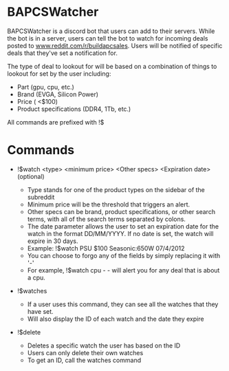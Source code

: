 # BAPCSWatcher

BAPCSWatcher is a discord bot that users can add to their servers.
While the bot is in a server, users can tell the bot to watch for incoming deals posted to www.reddit.com/r/buildapcsales. Users will be notified of specific deals that they've set a notification for.

The type of deal to lookout for will be based on a combination of things to lookout for set by the user including:

* Part (gpu, cpu, etc.)
* Brand (EVGA, Silicon Power)
* Price ( <$100)
* Product specifications (DDR4, 1Tb, etc.)

All commands are prefixed with !$

# Commands

* !$watch \<type\> \<minimum price\> \<Other specs\> \<Expiration date\>(optional) 
  * Type stands for one of the product types on the sidebar of the subreddit
  * Minimum price will be the threshold that triggers an alert.
  * Other specs can be brand, product specifications, or other search terms, with all of the search terms separated by colons.
  * The date parameter allows the user to set an expiration date for the watch in the format DD/MM/YYYY. If no date is set, the watch will expire in 30 days.
  * Example: !$watch PSU $100 Seasonic:650W 07/4/2012
  * You can choose to forgo any of the fields by simply replacing it with \'\-\'
  * For example, !$watch cpu - - will alert you for any deal that is about a cpu.
  
* !$watches
  * If a user uses this command, they can see all the watches that they have set.
  * Will also display the ID of each watch and the date they expire

* !$delete <id>
  * Deletes a specific watch the user has based on the ID
  * Users can only delete their own watches
  * To get an ID, call the watches command
